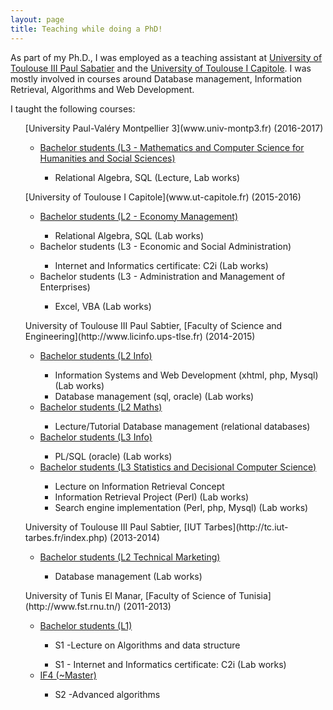 ```yaml
---
layout: page
title: Teaching while doing a PhD!
---
```


As part of my Ph.D., I was employed as a teaching assistant at [University of Toulouse III Paul Sabatier](http://www.univ-tlse3.fr/) and the [University of Toulouse I Capitole](www.ut-capitole.fr). I was mostly involved in courses around Database management, Information Retrieval, Algorithms and Web Development. 

I taught the following courses:

<ul> [University Paul-Valéry Montpellier 3](www.univ-montp3.fr) (2016-2017)	
<ul> 
	<li><a href="http://ufr6.univ-montp3.fr/index.php/licences/94-categorie-licences-miashs" title="L3 miashs">Bachelor students (L3 - Mathematics and Computer Science for Humanities and Social Sciences)</a></li>
	<ul> <li> Relational Algebra, SQL (Lecture, Lab works) </li> 
	</ul> 
</ul>
</ul>

<ul> [University of Toulouse I Capitole](www.ut-capitole.fr) (2015-2016)	
<ul> 
	<li><a href="http://www.ut-capitole.fr/formations/nos-diplomes/licences/licence-l1-l2-mention-economie-parcours-economie-et-gestion-310345.kjsp" title="L2 Eco Management">Bachelor students (L2 - Economy Management)</a></li>
	<ul> <li> Relational Algebra, SQL (Lab works) </li> 
	</ul> 
	
<li>Bachelor students (L3 - Economic and Social Administration)</li>
	<ul> <li> Internet and Informatics certificate: C2i (Lab works) </li> 
	</ul> 
	
<li>Bachelor students (L3 - Administration and Management of Enterprises)</li>
	<ul> <li> Excel, VBA (Lab works) </li> 
	</ul> 
	
</ul>
</ul>
	<ul> University of Toulouse III Paul Sabtier, [Faculty of Science and Engineering](http://www.licinfo.ups-tlse.fr) (2014-2015)	
<ul>
	<li><a href="http://licinfo.deptinfo.fr/" title="L2 Info">Bachelor students (L2 Info)</a></li>
	<ul> <li> Information Systems and Web Development (xhtml, php, Mysql) (Lab works) </li> 
	<li>  Database management (sql, oracle) (Lab works) </li></ul> 
	<li><a href="http://www.math.univ-toulouse.fr/l21/index.php" title="L2 Math"> Bachelor students (L2 Maths)</a></li>
	<ul> <li> Lecture/Tutorial Database management (relational databases) </li></ul> 
	<li><a href="http://www.licinfo.ups-tlse.fr" title="Computer Science Programme">Bachelor students (L3 Info)</a></li>
	<ul clas="level3">
		<li> PL/SQL (oracle) (Lab works)</li>
	</ul>
	<li><a href="http://www.iupsid.ups-tlse.fr" title="Statistics and Decisional Computer Science">Bachelor students (L3 Statistics and Decisional Computer Science)</a></li>
	<ul clas="level3">
		<li>Lecture on Information Retrieval Concept</li>
		<li>Information Retrieval Project (Perl) (Lab works) </li>
		<li>Search engine implementation (Perl, php, Mysql) (Lab works) </li>
	</ul>
</ul>
</ul>

<ul> University of Toulouse III Paul Sabtier, [IUT Tarbes](http://tc.iut-tarbes.fr/index.php) (2013-2014)
<ul> 
	<li><a href="http://tc.iut-tarbes.fr/index.php" title="L2 tc">Bachelor students (L2 Technical Marketing)</a></li>
	<ul> <li>  Database management (Lab works) </li></ul> 
</ul>
</ul>

<ul> University of Tunis El Manar, [Faculty of Science of Tunisia](http://www.fst.rnu.tn/) (2011-2013)
<ul> 
	<li><a href="http://www.fst.rnu.tn/fr/" title="L2 Math">Bachelor students (L1)</a></li>
	<ul> <li> S1 -Lecture on Algorithms and data structure </li></ul> 
	<ul> <li> S1 - Internet and Informatics certificate: C2i (Lab works) </li></ul> 
	<li><a href="http://www.fst.rnu.tn/fr/" title="L2 Math">IF4 (~Master) </a></li>								
	<ul> <li> S2 -Advanced algorithms </li></ul> 
</ul>
</ul>
